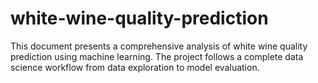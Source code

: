 # white-wine-quality-prediction
This document presents a comprehensive analysis of white wine quality prediction using machine learning. The project follows a complete data science workflow from data exploration to model evaluation.
